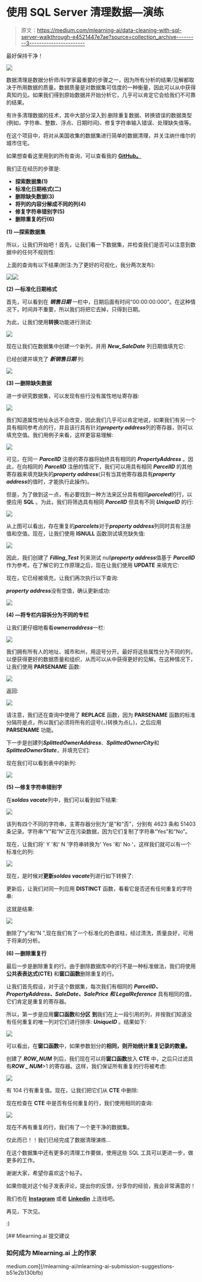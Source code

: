 # 使用 SQL Server 清理数据—演练

> 原文：<https://medium.com/mlearning-ai/data-cleaning-with-sql-server-walkthrough-e4521447e7ae?source=collection_archive---------3----------------------->

最好保持干净！

![](img/ca485788287bb06ad5eef2dfb4502e87.png)

数据清理是数据分析师/科学家最重要的步骤之一，因为所有分析的结果/见解都取决于所用数据的质量。数据质量是对数据集可信度的一种衡量，因此可以从中获得真知灼见。如果我们得到原始数据并开始分析它，几乎可以肯定它会给我们不可靠的结果。

有许多清理数据的技术，其中大部分深入到:删除重复数据、转换错误的数据类型(例如，字符串、整数、浮点、日期时间)、修复字符串输入错误、处理缺失值等。

在这个项目中，将对从美国收集的数据集进行简单的数据清理，并关注纳什维尔的城市住宅。

如果想查看这里用到的所有查询，可以查看我的 [**GitHub。**](https://github.com/vitorxavierg/Portfolio_Projects/blob/4f8de1324745c549a849c95fa4d6c3f0a2f6f18b/SQL_DataCleaning)

我们正在经历的步骤是:

*   **探索数据集(1)**
*   **标准化日期格式(二)**
*   **删除缺失数据(3)**
*   **将列的内容分解成不同的列(4)**
*   **修复字符串错别字(5)**
*   **删除重复的行(6)**

**(1) —探索数据集**

所以，让我们开始吧！首先，让我们看一下数据集，并检查我们是否可以注意到数据中的任何不规则性:

上面的查询有以下结果(附注:为了更好的可视化，我分两次发布):

![](img/d639991ecf6890db1e502ccd82b2004f.png)![](img/fa547b386d60d2a9894d087d2841610f.png)

**(2) —标准化日期格式**

首先，可以看到在 ***销售日期*** 一栏中，日期后面有时间“00:00:00:000”。在这种情况下，时间并不重要，所以我们将把它去掉，只得到日期。

为此，让我们使用**转换**功能进行测试:

![](img/80a7372a7ebd541f250b7d85c46a14c9.png)

现在让我们在数据集中创建一个新列，并用 ***New_SaleDate*** 列日期值填充它:

已经创建并填充了 ***新销售日期*** 列:

![](img/910552740136b6b89c7d4212fc4c69f1.png)

**(3) —删除缺失数据**

进一步研究数据集，可以发现有些行没有属性地址寄存器:

![](img/17757c603182c67b4d901f14c5ac6a01.png)

我们知道属性地址永远不会改变，因此我们几乎可以肯定地说，如果我们有另一个具有相同参考点的行，并且该行具有针对***property address***列的寄存器，则可以填充空值。我们用例子来看，这样更容易理解:

![](img/16248faa4ce7169326327c74c2ed3449.png)

可见，在同一 ***ParcelID*** 注册的寄存器将始终具有相同的 ***PropertyAddress*** 。因此，在向相同的 ***ParcelID*** 注册的情况下，我们可以用具有相同 ***ParcelID*** 的其他寄存器来填充缺失的***property address***(只有当其他寄存器具有***property address***的值时，才能执行此操作)。

但是，为了做到这一点，有必要找到一种方法来区分具有相同***parceled***的行，以便应用 **SQL** 。为此，我们将筛选具有相同 ***ParcelID*** 但具有不同 ***UniqueID*** 的行:

![](img/176eb7d7be7054ff01a3c53ada5343e8.png)

从上图可以看出，存在重复的***parcelets***对于***property address***列同时具有注册值和空值。现在，让我们使用 **ISNULL** 函数测试填充缺失值:

![](img/d50532fff5e3acc1d4b14d2bb3c03a1d.png)

因此，我们创建了 ***Filling_Test*** 列来测试 null***property address***值基于 ***ParcelID*** 作为参考。在了解它的工作原理之后，现在让我们使用 **UPDATE** 来填充它:

现在，它已经被填充，让我们再次执行以下查询:

***property address***没有空值，确认更新成功:

![](img/665150d74a3ea1b855a53dae69b8aa69.png)

**(4) —将专栏内容拆分为不同的专栏**

让我们更仔细地看看***ownerraddress***一栏:

![](img/b9041dac52a97f19128878e0414e96a1.png)

我们拥有所有人的地址、城市和州，用逗号分开。最好将这些属性分为不同的列，以便获得更好的数据质量和组织，从而可以从中获得更好的见解。在这种情况下，让我们使用 **PARSENAME** 函数:

![](img/871c329dfd3e1b30c0f044b2d72c4922.png)

返回:

![](img/c1dace21495e02431a89d54ad8663fbb.png)

请注意，我们还在查询中使用了 **REPLACE** 函数，因为 **PARSENAME** 函数的标准分隔符是点，所以我们必须将所有的逗号(，)转换为点(。)，之后应用 **PARSENAME** 功能。

下一步是创建列***SplittedOwnerAddress***、***SplittedOwnerCity***和***SplittedOwnerState***，并填充它们:

现在我们可以看到表中的新列:

![](img/350f0ece08f8b9feaedb291199fcc244.png)

**(5) —修复字符串错别字**

在***soldas vacate***列中，我们可以看到如下结果:

![](img/445d35d108d025398f569362eecd65e9.png)

该列有四个不同的字符串，主寄存器分别为“是”和“否”，分别有 4623 条和 51403 条记录。字符串“Y”和“N”正在污染数据，因为它们复制了字符串“Yes”和“No”。

现在，让我们将' Y '和' N '字符串转换为' Yes '和' No '，这样我们就可以有一个标准化的列:

![](img/935e08d5e4048bfffa078041413da6b9.png)

现在，是时候对**更新*****soldas vacate***列进行如下转换了:

更新后，让我们对同一列应用 **DISTINCT** 函数，看看它是否还有任何重复的字符串:

这就是结果:

![](img/ee96ca3f2ef8c781d25d59b1463a8070.png)

删除了“y”和“N ”,现在我们有了一个标准化的色谱柱，经过清洗，质量良好，可用于将来的分析。

**(6) —删除重复行**

最后一步是删除重复的行。由于删除数据库中的行不是一种标准做法，我们将使用**公共表表达式(CTE)** 和**窗口函数**删除重复的行。

让我们首先假设，对于这个数据集，每次我们有相同的 ***ParcelID、PropertyAddress、SaleDate、SalePrice 和 LegalReference*** 具有相同的值，它们肯定是重复的寄存器。

所以，第一步是应用**窗口函数**和**分区** **到**我们在上一段引用的列，并按我们知道没有任何重复的唯一列对它们进行排序: ***UniqueID*** 。结果如下:

![](img/357741f64cdb21e483587c858f5ccc78.png)

可以看出，在**窗口函数**中，如果参数划分的**相同，则开始统计重复记录的数量。**

创建了 ***ROW_NUM*** 列后，我们现在可以将**窗口函数**放入 **CTE** 中，之后只过滤具有***ROW _ NUM***>1 的寄存器。这样，我们保证所有重复的行将被考虑:

![](img/469cf5151b3a172fb4e0c3c741f18c90.png)

有 104 行有重复值。现在，让我们把它们从 **CTE** 中删除:

现在检查在 **CTE** 中是否有任何重复的行，我们使用相同的查询:

![](img/9838a85fa9282b04205f34c42ef426f0.png)

现在不再有重复的行，我们有了一个更干净的数据集。

仅此而已！！我们已经完成了数据清理演练…

在这个数据集中还有更多的清理工作要做，使用这些 SQL 工具可以更进一步，做更多的工作。

谢谢大家，希望你喜欢这个帖子。

如果你能对这个帖子发表评论，提出你的反馈，分享你的经验，我会非常满意的！

我们也在 [**Instagram**](https://www.instagram.com/vitorxavierg/) 或者 [**Linkedin**](https://www.linkedin.com/in/vitor-xavier-guilherme-6866a3204/) 上连线吧。

再见，下次见。

:)

[](/mlearning-ai/mlearning-ai-submission-suggestions-b51e2b130bfb) [## Mlearning.ai 提交建议

### 如何成为 Mlearning.ai 上的作家

medium.com](/mlearning-ai/mlearning-ai-submission-suggestions-b51e2b130bfb)